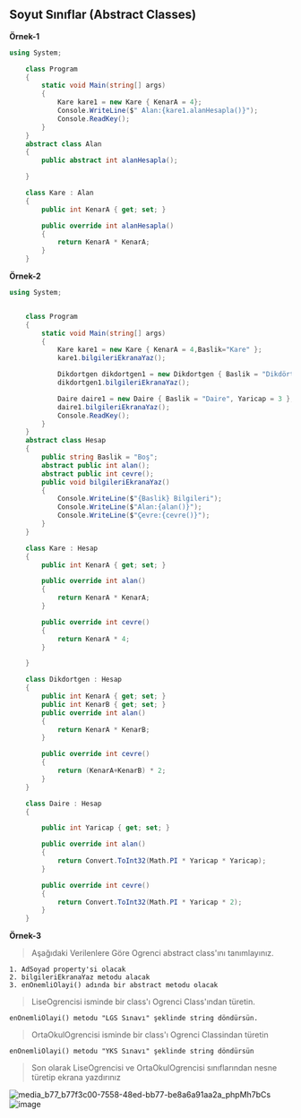 ## Soyut Sınıflar (Abstract Classes) ##

**Örnek-1**
```csharp
using System;

    class Program
    {
        static void Main(string[] args)
        {
            Kare kare1 = new Kare { KenarA = 4};
            Console.WriteLine($" Alan:{kare1.alanHesapla()}");
            Console.ReadKey();
        }
    }
    abstract class Alan
    {
        public abstract int alanHesapla();

    }

    class Kare : Alan
    {
        public int KenarA { get; set; }

        public override int alanHesapla()
        {
            return KenarA * KenarA;
        }
    }


```

**Örnek-2**

```csharp
using System;


    class Program
    {
        static void Main(string[] args)
        {
            Kare kare1 = new Kare { KenarA = 4,Baslik="Kare" };
            kare1.bilgileriEkranaYaz();

            Dikdortgen dikdortgen1 = new Dikdortgen { Baslik = "Dikdörtgen", KenarA = 20, KenarB = 10 };
            dikdortgen1.bilgileriEkranaYaz();

            Daire daire1 = new Daire { Baslik = "Daire", Yaricap = 3 };
            daire1.bilgileriEkranaYaz();
            Console.ReadKey();
        }
    }
    abstract class Hesap
    {
        public string Baslik = "Boş";
        abstract public int alan();
        abstract public int cevre();
        public void bilgileriEkranaYaz()
        {
            Console.WriteLine($"{Baslik} Bilgileri");
            Console.WriteLine($"Alan:{alan()}");
            Console.WriteLine($"Çevre:{cevre()}");
        }
    }

    class Kare : Hesap
    {
        public int KenarA { get; set; }

        public override int alan()
        {
            return KenarA * KenarA;
        }

        public override int cevre()
        {
            return KenarA * 4;
        }

    }

    class Dikdortgen : Hesap
    {
        public int KenarA { get; set; }
        public int KenarB { get; set; }
        public override int alan()
        {
            return KenarA * KenarB;
        }

        public override int cevre()
        {
            return (KenarA+KenarB) * 2;
        }
    }

    class Daire : Hesap
    {

        public int Yaricap { get; set; }

        public override int alan()
        {
            return Convert.ToInt32(Math.PI * Yaricap * Yaricap);
        }

        public override int cevre()
        {
            return Convert.ToInt32(Math.PI * Yaricap * 2);
        }
    }
```
**Örnek-3**

> Aşağıdaki Verilenlere Göre Ogrenci abstract class'ını tanımlayınız.

    1. AdSoyad property'si olacak
    2. bilgileriEkranaYaz metodu alacak
    3. enOnemliOlayi() adında bir abstract metodu olacak
    
> LiseOgrencisi isminde bir class'ı Ogrenci Class'ından türetin.
    
    enOnemliOlayi() metodu "LGS Sınavı" şeklinde string döndürsün.
    
> OrtaOkulOgrencisi isminde bir class'ı Ogrenci Classindan türetin
    
    enOnemliOlayi() metodu "YKS Sınavı" şeklinde string döndürsün
    
> Son olarak LiseOgrencisi ve  OrtaOkulOgrencisi  sınıflarından nesne türetip ekrana yazdırınız


![media_b77_b77f3c00-7558-48ed-bb77-be8a6a91aa2a_phpMh7bCs](https://user-images.githubusercontent.com/28144917/146252569-f604be53-6e1c-4a41-bba6-f718c7a893f2.png)
![image](https://user-images.githubusercontent.com/28144917/146254137-c125e5cb-46b5-44c6-b906-09310b8234a8.png)

